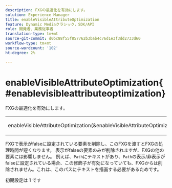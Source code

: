 ```yaml
---
description: FXGの最適化を有効にします。
solution: Experience Manager
title: enableVisibleAttributeOptimization
feature: Dynamic Mediaクラシック，SDK/API
role: 開発者、業務従事者
translation-type: tm+mt
source-git-commit: d0bc88f55f857762b3bab4c76d1e3f3dd2733d60
workflow-type: tm+mt
source-wordcount: '102'
ht-degree: 2%

---
```



# enableVisibleAttributeOptimization{#enablevisibleattributeoptimization}

FXGの最適化を有効にします。

<table id="simpletable_FDE0D8786BC747AF87A336452500E695"> 
 <tr class="strow"> 
  <td class="stentry"> <p><span class="codeph"> enableVisibleAttributeOptimization(&amp;enableVisibleAttributeOptimization)</span> </p> </td> 
  <td class="stentry"> <p>0|1 </p></td> 
 </tr> 
</table>

FXGで表示がfalseに設定されている要素を削除し、このFXGを渡すとFXGの処理時間が短くなります。 表示がfalseの要素のみが削除されますが、FXGの他の要素には影響しません。 例えば、`Path`にテキストがあり、`Path`の表示/非表示がfalseに設定されている場合、この修飾子が有効になっていても、FXGからは削除されません。これは、このパスにテキストを描画する必要があるためです。

初期設定は 1 です
